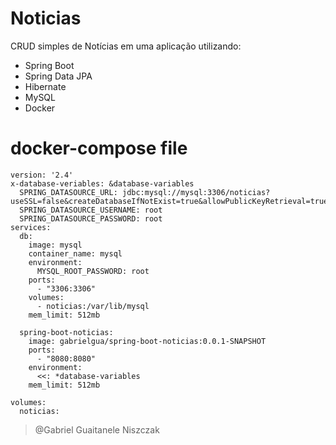 # Noticias
CRUD simples de Notícias em uma aplicação utilizando:
 - Spring Boot
 - Spring Data JPA
 - Hibernate
 - MySQL
 - Docker

# docker-compose file
```
version: '2.4'
x-database-veriables: &database-variables
  SPRING_DATASOURCE_URL: jdbc:mysql://mysql:3306/noticias?useSSL=false&createDatabaseIfNotExist=true&allowPublicKeyRetrieval=true
  SPRING_DATASOURCE_USERNAME: root
  SPRING_DATASOURCE_PASSWORD: root
services:
  db:
    image: mysql
    container_name: mysql
    environment:
      MYSQL_ROOT_PASSWORD: root
    ports:
      - "3306:3306"
    volumes:
      - noticias:/var/lib/mysql
    mem_limit: 512mb

  spring-boot-noticias:
    image: gabrielgua/spring-boot-noticias:0.0.1-SNAPSHOT
    ports:
      - "8080:8080"
    environment:
      <<: *database-variables
    mem_limit: 512mb

volumes:
  noticias:
```
> @Gabriel Guaitanele Niszczak

